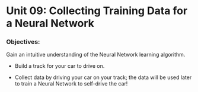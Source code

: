 # Unit 09: Collecting Training Data for a Neural Network

### Objectives:
Gain an intuitive understanding of the Neural Network learning algorithm.

- Build a track for your car to drive on.

- Collect data by driving your car on your track; the data will be used later to train a Neural Network to self-drive the car!